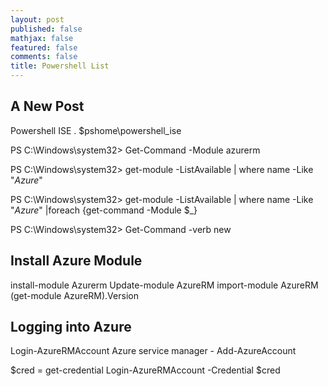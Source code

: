 ```yaml
---
layout: post
published: false
mathjax: false
featured: false
comments: false
title: Powershell List
---
```

## A New Post

Powershell ISE
. $pshome\powershell_ise

PS C:\Windows\system32> Get-Command -Module azurerm

PS C:\Windows\system32> get-module -ListAvailable | where name -Like "*Azure*"

PS C:\Windows\system32> get-module -ListAvailable | where name -Like "*Azure*" |foreach {get-command -Module $_}

PS C:\Windows\system32> Get-Command -verb new

## Install Azure Module
install-module Azurerm
Update-module AzureRM
import-module AzureRM
(get-module AzureRM).Version

## Logging into Azure
Login-AzureRMAccount
Azure service manager - Add-AzureAccount

$cred = get-credential
 Login-AzureRMAccount -Credential $cred

